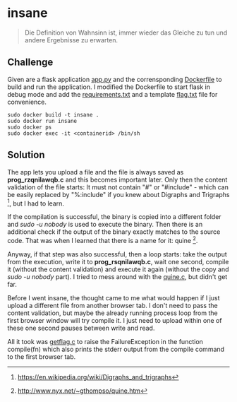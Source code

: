 # insane
> Die Definition von Wahnsinn ist, immer wieder das Gleiche zu tun und andere Ergebnisse zu erwarten.

## Challenge
Given are a flask application [app.py](app.py) and the corrensponding [Dockerfile](Dockerfile) to build and run the application. I modified the Dockerfile to start flask in debug mode and add the [requirements.txt](requirements.txt) and a template [flag.txt](flag.txt) file for convenience.

```console
sudo docker build -t insane .
sudo docker run insane
sudo docker ps
sudo docker exec -it <containerid> /bin/sh
```

## Solution
The app lets you upload a file and the file is always saved as **prog_rzqnilawqb.c** and this becomes important later. Only then the content validation of the file starts: It must not contain "#" or "#include" - which can be easily replaced by "%:include" if you knew about Digraphs and Trigraphs [^1], but I had to learn.

If the compilation is successful, the binary is copied into a different folder and *sudo -u nobody* is used to execute the binary. Then there is an additional check if the output of the binary exactly matches to the source code. That was when I learned that there is a name for it: quine [^2].

Anyway, if that step was also successful, then a loop starts: take the output from the execution, write it to **prog_rsqnilawqb.c**, wait one second, compile it (without the content validation) and execute it again (without the copy and *sudo -u nobody* part). I tried to mess around with the [quine.c](quine.c), but didn't get far.

Before I went insane, the thought came to me what would happen if I just upload a different file from another browser tab. I don't need to pass the content validation, but maybe the already running process loop from the first browser window will try compile it. I just need to upload within one of these one second pauses between write and read.

All it took was [getflag.c](getflag.c) to raise the FailureException in the function compile(fn) which also prints the stderr output from the compile command to the first browser tab.

[^1]: https://en.wikipedia.org/wiki/Digraphs_and_trigraphs
[^2]: http://www.nyx.net/~gthompso/quine.htm
